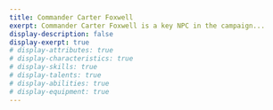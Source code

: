 ```yaml
---
title: Commander Carter Foxwell
exerpt: Commander Carter Foxwell is a key NPC in the campaign...
display-description: false
display-exerpt: true
# display-attributes: true
# display-characteristics: true
# display-skills: true
# display-talents: true
# display-abilities: true
# display-equipment: true
---
```


